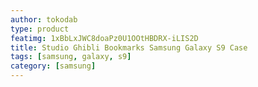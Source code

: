 ```yaml
---
author: tokodab
type: product
featimg: 1xBbLxJWC8doaPz0U1OOtHBDRX-iLIS2D
title: Studio Ghibli Bookmarks Samsung Galaxy S9 Case
tags: [samsung, galaxy, s9]
category: [samsung]
---
```

